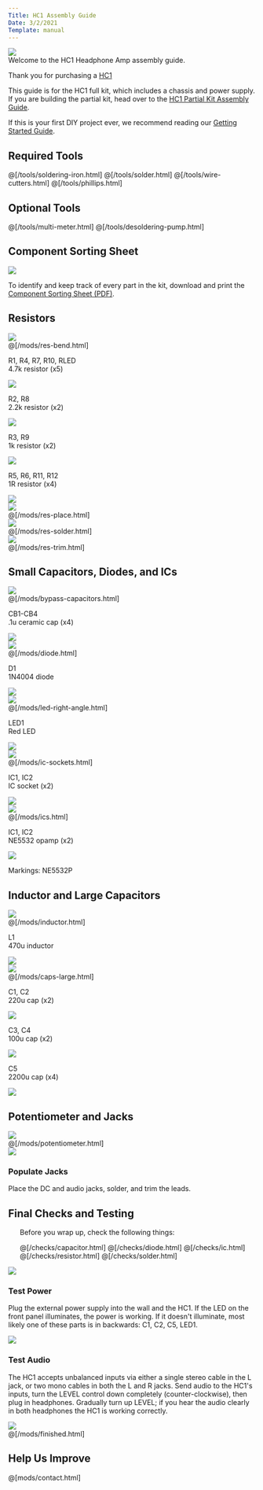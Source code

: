 ```yaml
---
Title: HC1 Assembly Guide
Date: 3/2/2021  
Template: manual
---
```


<div>
  <div class="step-image">
    <a href="https://www.diyrecordingequipment.com/products/hc1">
             <img src="[kit store image]_medium.jpg">    	
    </a>
  </div>
  <div class="step-header">Welcome to the HC1 Headphone Amp assembly guide.</div>
  <div class="step-description">
      <p>Thank you for purchasing a <a href="[kit url in store]">HC1</a></p>
      <p>This guide is for the HC1 full kit, which includes a chassis and power supply. If you are building the partial kit, head over to the <a href="https://www.diyrecordingequipment.com/pages/hc1-assembly-guide">HC1 Partial Kit Assembly Guide</a>.</p>
      <p>If this is your first DIY project ever, we recommend reading our <a href="http://www.diyrecordingequipment.com/pages/getting-started">Getting Started Guide</a>.</p>
  </div>
</div>


<h2>Required Tools</h2>

@[/tools/soldering-iron.html]
@[/tools/solder.html]
@[/tools/wire-cutters.html]
@[/tools/phillips.html]

<h2>Optional Tools</h2>

@[/tools/multi-meter.html]
@[/tools/desoldering-pump.html]

<h2>Component Sorting Sheet</h2>
<div class="manual-step">
    <div class="step-image">
    <a href="%base_url%/assets/[sorting sheet url]" target="_blank">
    <img src="%base_url%/assets/pdf-download.png" />
    </a>
    </div>
    <div class="step-description">
        <p>To identify and keep track of every part in the kit, download and print the <a href="%base_url%/assets/[sorting sheet url]" target="_blank">Component Sorting Sheet (PDF)</a>.</p>
    </div>
</div>

<div id="assembly-guide-content">

<h2>Resistors</h2>

<div class="manual-step">
    <div class="step-image">
        <a href="%base_url%/assets/hc1/res-bend.jpg" target="_blank">
        <img src="%base_url%/assets/hc1/res-bend-600.jpg" />
        </a>
    </div>
    @[/mods/res-bend.html]
     <div class="step-parts">
        <div class="part">
            <p>R1, R4, R7, R10, RLED<br>4.7k resistor (x5)</p>
            <img src="%base_url%/assets/parts/com-r-4.7k.png">
        </div>
         <div class="part">
            <p>R2, R8<br>2.2k resistor (x2)</p>
            <img src="%base_url%/assets/parts/com-r-2.2k.png">
        </div>
         <div class="part">
            <p>R3, R9<br>1k resistor (x2)</p>
            <img src="%base_url%/assets/parts/com-r-1k.png">
        </div>
         <div class="part">
            <p>R5, R6, R11, R12<br>1R resistor (x4)</p>
            <img src="%base_url%/assets/parts/com-r-1.png">
        </div>
    </div>
</div>

<div class="manual-step">
    <div class="step-image">
        <a href="%base_url%/assets/hc1/res-place.jpg" target="_blank">
        <img src="%base_url%/assets/hc1/res-place-600.jpg" />
        </a>
    </div>
    @[/mods/res-place.html]
</div>

<div class="manual-step">
    <div class="step-image">
        <a href="%base_url%/assets/hc1/res-solder.jpg" target="_blank">
        <img src="%base_url%/assets/hc1/res-solder-600.jpg" />
        </a>
    </div>
    @[/mods/res-solder.html]
</div>

<div class="manual-step">
    <div class="step-image">
        <a href="%base_url%/assets/hc1/res-trim.jpg" target="_blank">
        <img src="%base_url%/assets/hc1/res-trim-600.jpg" />
        </a>
    </div>
    @[/mods/res-trim.html]
</div>

<h2>Small Capacitors, Diodes, and ICs</h2>

<div class="manual-step">
    <div class="step-image">
        <a href="%base_url%/assets/hc1/caps-small.jpg" target="_blank">
        <img src="%base_url%/assets/hc1/caps-small-600.jpg" />
        </a>
    </div>
    @[/mods/bypass-capacitors.html]
    <div class="step-parts">
        <div class="part">
            <p>CB1-CB4<br>.1u ceramic cap (x4)</p>
            <img src="%base_url%/assets/parts/com-c004.png">
        </div>
    </div>
</div>

<div class="manual-step">
    <div class="step-image">
        <a href="%base_url%/assets/hc1/diode.jpg" target="_blank">
        <img src="%base_url%/assets/hc1/diode-600.jpg" />
        </a>
    </div>
    @[/mods/diode.html]
    <div class="step-parts">
        <div class="part">
            <p>D1<br>1N4004 diode</p>
            <img src="%base_url%/assets/parts/com-d005.png">
        </div>
    </div>
</div>

<div class="manual-step">
    <div class="step-image">
        <a href="%base_url%/assets/hc1/led-right-angle.jpg" target="_blank">
        <img src="%base_url%/assets/hc1/led-right-angle-600.jpg" />
        </a>
    </div>
    @[/mods/led-right-angle.html]
     <div class="step-parts">
        <div class="part">
            <p>LED1<br>Red LED</p>
            <img src="%base_url%/assets/parts/com-d009.png">
        </div>
    </div>
</div>

<div class="manual-step">
    <div class="step-image">
        <a href="%base_url%/assets/hc1/ic-sockets.jpg" target="_blank">
        <img src="%base_url%/assets/hc1/ic-sockets-600.jpg" />
        </a>
    </div>
    @[/mods/ic-sockets.html]
    <div class="step-parts">
        <div class="part">
            <p>IC1, IC2<br>IC socket (x2)</p>
            <img src="%base_url%/assets/parts/com-h009.png">
        </div>
    </div>
</div>

<div class="manual-step">
    <div class="step-image">
        <a href="%base_url%/assets/hc1/ics.jpg" target="_blank">
        <img src="%base_url%/assets/hc1/ics-600.jpg" />
        </a>
    </div>
    @[/mods/ics.html]
    <div class="step-parts">
        <div class="part">
            <p>IC1, IC2<br>NE5532 opamp (x2)</p>
            <img src="%base_url%/assets/parts/com-u-dip8.png">
            <p>Markings: NE5532P</p>
        </div>
    </div>
</div>

<h2>Inductor and Large Capacitors</h2>

<div class="manual-step">
    <div class="step-image">
        <a href="%base_url%/assets/hc1/inductor.jpg" target="_blank">
        <img src="%base_url%/assets/hc1/inductor-600.jpg" />
        </a>
    </div>
    @[/mods/inductor.html]
    <div class="step-parts">
    <div class="part">    
        <p>L1<br>470u inductor</p>
        <img src="%base_url%/assets/parts/com-l008.png">
    </div>
    </div>
</div>

<div class="manual-step">
    <div class="step-image">
        <a href="%base_url%/assets/hc1/caps-large.jpg" target="_blank">
        <img src="%base_url%/assets/hc1/caps-large-600.jpg" />
        </a>
    </div>
    @[/mods/caps-large.html]
    <div class="step-parts">
    <div class="part">    
        <p>C1, C2<br>220u cap (x2)</p>
        <img src="%base_url%/assets/parts/com-c002.png">
    </div>
    <div class="part">    
        <p>C3, C4<br>100u cap (x2)</p>
        <img src="%base_url%/assets/parts/com-c022.png">
    </div>
    <div class="part">    
        <p>C5<br>2200u cap (x4)</p>
        <img src="%base_url%/assets/parts/com-c043.png">
    </div>
    </div>
</div>

<h2>Potentiometer and Jacks</h2>

<div class="manual-step">
    <div class="step-image">
        <a href="%base_url%/assets/hc1/potentiometer.jpg" target="_blank">
        <img src="%base_url%/assets/hc1/potentiometer-600.jpg" />
        </a>
    </div>
    @[/mods/potentiometer.html]
</div>

<div class="manual-step">
    <div class="step-image">
        <a href="%base_url%/assets/hc1/dc-jack.jpg" target="_blank">
        <img src="%base_url%/assets/hc1/dc-jack-600.jpg" />
        </a>
    </div>
    <h3 class="step-header">Populate Jacks</h3>
<div class="step-description">
        <p>Place the DC and audio jacks, solder, and trim the leads.</p>
</div>

<h2>Final Checks and Testing</h2>

<div class="manual-step">
<ul class="manual-checks">
<p>Before you wrap up, check the following things:</p>
@[/checks/capacitor.html]  
@[/checks/diode.html]    
@[/checks/ic.html]
@[/checks/resistor.html] 
@[/checks/solder.html]
</ul>
</div>

<div class="manual-step">
    <div class="step-image">
        <a href="%base_url%/assets/l2a/test-power.jpg" target="_blank">
        <img src="%base_url%/assets/l2a/test-power-600.jpg" />
        </a>
    </div>
    <h3 class="step-header">Test Power</h3>
<div class="step-description">
        <p>Plug the external power supply into the wall and the HC1. If the LED on the front panel illuminates, the power is working. If it doesn't illuminate, most likely one of these parts is in backwards: C1, C2, C5, LED1.</p>
</div>
</div>

<div class="manual-step">
    <div class="step-image">
        <a href="%base_url%/assets/l2a/test-power.jpg" target="_blank">
        <img src="%base_url%/assets/l2a/test-power-600.jpg" />
        </a>
    </div>
    <h3 class="step-header">Test Audio</h3>
<div class="step-description">
        <p>The HC1 accepts unbalanced inputs via either a single stereo cable in the L jack, or two mono cables in both the L and R jacks. Send audio to the HC1's inputs, turn the LEVEL control down completely (counter-clockwise), then plug in headphones. Gradually turn up LEVEL; if you hear the audio clearly in both headphones the HC1 is working correctly.</p>
</div>
</div>

<div class="manual-step">
    <div class="step-image">
        <a href="%base_url%/assets/hc1/finished.jpg" target="_blank">
        <img src="%base_url%/assets/hc1/finished-600.jpg" />
        </a>
    </div>
    @[/mods/finished.html]
</div>

</div>

<div class="manual-step">
<h2>Help Us Improve</h2>
    <form action="https://formsubmit.co/support@diyrecordingequipment.com" method="POST" />
      <input type="hidden" name="_replyto">
      <input type="hidden" name="_subject" value="{{ page.title }} Feedback">
      <input type="hidden" name="_next" value="https://www.diyrecordingequipment.com/pages/contact-success">
<p>
    @[mods/contact.html]   
    </form>
</div>
